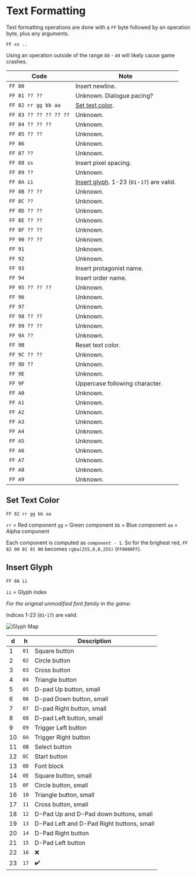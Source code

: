 # Text Formatting

Text formatting operations are done with a `FF` byte followed by an operation byte, plus any arguments.

`FF xx ..`

Using an operation outside of the range `80` - `A9` will likely cause game crashes.

| Code                   | Note |
| ---------------------- | ---- |
| `FF 80`                | Insert newline. |
| `FF 81 ?? ??`          | Unknown. Dialogue pacing? |
| `FF 82 rr gg bb aa`    | [Set text color](#set-text-color). |
| `FF 83 ?? ?? ?? ?? ??` | Unknown. |
| `FF 84 ?? ?? ??`       | Unknown. |
| `FF 85 ?? ??`          | Unknown. |
| `FF 86`                | Unknown. |
| `FF 87 ??`             | Unknown. |
| `FF 88 ss`             | Insert pixel spacing. |
| `FF 89 ??`             | Unknown. |
| `FF 8A ii`             | [Insert glyph](#insert-glyph). 1-23 (`01`-`17`) are valid. |
| `FF 8B ?? ??`          | Unknown. |
| `FF 8C ??`             | Unknown. |
| `FF 8D ?? ??`          | Unknown. |
| `FF 8E ?? ??`          | Unknown. |
| `FF 8F ?? ??`          | Unknown. |
| `FF 90 ?? ??`          | Unknown. |
| `FF 91`                | Unknown. |
| `FF 92`                | Unknown. |
| `FF 93`                | Insert protagonist name. |
| `FF 94`                | Insert order name. |
| `FF 95 ?? ?? ??`       | Unknown. |
| `FF 96`                | Unknown. |
| `FF 97`                | Unknown. |
| `FF 98 ?? ??`          | Unknown. |
| `FF 99 ?? ??`          | Unknown. |
| `FF 9A ??`             | Unknown. |
| `FF 9B`                | Reset text color. |
| `FF 9C ?? ??`          | Unknown. |
| `FF 9D ??`             | Unknown. |
| `FF 9E`                | Unknown. |
| `FF 9F`                | Uppercase following character. |
| `FF A0`                | Unknown. |
| `FF A1`                | Unknown. |
| `FF A2`                | Unknown. |
| `FF A3`                | Unknown. |
| `FF A4`                | Unknown. |
| `FF A5`                | Unknown. |
| `FF A6`                | Unknown. |
| `FF A7`                | Unknown. |
| `FF A8`                | Unknown. |
| `FF A9`                | Unknown. |

## Set Text Color

`FF 82 rr gg bb aa`

`rr` = Red component
`gg` = Green component
`bb` = Blue component
`aa` = Alpha component

Each component is computed as `component - 1`. So for the brighest red, `FF 82 00 01 01 00` becomes `rgba(255,0,0,255)` (`FF0000FF`).

## Insert Glyph

`FF 8A ii`

`ii` = Glyph index

*For the original unmodified font family in the game:*

Indices 1-23 (`01`-`17`) are valid.

![Glyph Map](https://i.imgur.com/SWHNzEe.png)

| d  | h    | Description |
| -- | ---- | - |
| 1  | `01` | Square button |
| 2  | `02` | Circle button |
| 3  | `03` | Cross button |
| 4  | `04` | Triangle button |
| 5  | `05` | D-pad Up button, small |
| 6  | `06` | D-pad Down button, small |
| 7  | `07` | D-pad Right button, small |
| 8  | `08` | D-pad Left button, small |
| 9  | `09` | Trigger Left button |
| 10 | `0A` | Trigger Right button |
| 11 | `0B` | Select button |
| 12 | `0C` | Start button |
| 13 | `0D` | Font block |
| 14 | `0E` | Square button, small |
| 15 | `0F` | Circle button, small |
| 16 | `10` | Triangle button, small |
| 17 | `11` | Cross button, small |
| 18 | `12` | D-Pad Up and D-Pad down buttons, small |
| 19 | `13` | D-Pad Left and D-Pad Right buttons, small |
| 20 | `14` | D-Pad Right button |
| 21 | `15` | D-Pad Left button |
| 22 | `16` | :x: |
| 23 | `17` | :heavy_check_mark: |
